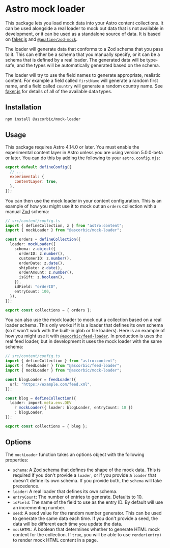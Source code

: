 # Astro mock loader

This package lets you load mock data into your Astro content collections. It can be used alongside a real loader to mock out data that is not available in development, or it can be used as a standalone source of data. It is based on [faker.js](https://github.com/faker-js/faker) and [`@anatine/zod-mock`](https://github.com/anatine/zod-plugins/tree/main/packages/zod-mock).

The loader will generate data that conforms to a Zod schema that you pass to it. This can either be a schema that you manually specify, or it can be a schema that is defined by a real loader. The generated data will be type-safe, and the types will be automatically generated based on the schema.

The loader will try to use the field names to generate appropriate, realistic content. For example a field called `firstName` will generate a random first name, and a field called `country` will generate a random country name. See [faker.js](https://fakerjs.dev/api/) for details of all of the available data types.

## Installation

```sh
npm install @ascorbic/mock-loader
```

## Usage

This package requires Astro 4.14.0 or later. You must enable the experimental content layer in Astro unless you are using version 5.0.0-beta or later. You can do this by adding the following to your `astro.config.mjs`:

```javascript
export default defineConfig({
  // ...
  experimental: {
    contentLayer: true,
  },
});
```

You can then use the mock loader in your content configuration. This is an example of how you might use it to mock out an `orders` collection with a manual [Zod](https://zod.dev/) schema:

```ts
// src/content/config.ts
import { defineCollection, z } from "astro:content";
import { mockLoader } from "@ascorbic/mock-loader";

const orders = defineCollection({
  loader: mockLoader({
    schema: z.object({
      orderID: z.number(),
      customerID: z.number(),
      orderDate: z.date(),
      shipDate: z.date(),
      orderAmount: z.number(),
      isGift: z.boolean(),
    }),
    idField: "orderID",
    entryCount: 100,
  }),
});

export const collections = { orders };
```

You can also use the mock loader to mock out a collection based on a real loader schema. This only works if it is a loader that defines its own schema (so it won't work with the built-in glob or file loaders). Here is an example of how you might use it with [`@ascorbic/feed-loader`](https://github.com/ascorbic/astro-loaders/tree/main/packages/feed). In production is uses the real feed loader, but in development it uses the mock loader with the same schema:

```ts
// src/content/config.ts
import { defineCollection } from "astro:content";
import { feedLoader } from "@ascorbic/feed-loader";
import { mockLoader } from "@ascorbic/mock-loader";

const blogLoader = feedLoader({
  url: "https://example.com/feed.xml",
});

const blog = defineCollection({
  loader: import.meta.env.DEV
    ? mockLoader({ loader: blogLoader, entryCount: 10 })
    : blogLoader,
});

export const collections = { blog };
```

## Options

The `mockLoader` function takes an options object with the following properties:

- `schema`: A [Zod](https://zod.dev/) schema that defines the shape of the mock data. This is required if you don't provide a `loader`, or if you provide a `loader` that doesn't define its own schema. If you provide both, the `schema` will take precedence.
- `loader`: A real loader that defines its own schema.
- `entryCount`: The number of entries to generate. Defaults to 10.
- `idField`: The name of the field to use as the entry ID. By default will use an incrementing number.
- `seed`: A seed value for the random number generator. This can be used to generate the same data each time. If you don't provide a seed, the data will be different each time you update the data.
- `mockHTML`: A boolean that determines whether to generate HTML mock content for the collection. If `true`, you will be able to use `render(entry)` to render mock HTML content in a page.
